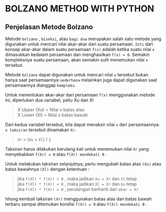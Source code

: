 # BOLZANO METHOD WITH PYTHON

## Penjelasan Metode Bolzano

Metode `bolzano` , `biseksi`, atau `bagi dua` merupakan salah satu metode yang digunakan untuk mencari nilai akar-akar dari suatu persamaan. `Inti` dari konsep akar-akar dalam suatu persamaan `f(x)` adalah ketika suatu nilai `x` dimasukkan kedalam persamaan dan menghasilkan `f(x) = 0`. Semakin kompleksnya suatu persamaan, akan semakin sulit menemukan nilai `x` tersebut.

Metode `bolzano` dapat digunakan untuk mencari nilai `x` tersebut bukan hanya saat persamaannya `sederhana` melainkan juga dapat digunakan saat persamaannya dianggap `kompleks`.

Untuk menentukan akar-akar dari persamaan `f(x)` menggunakan metode ini, diperlukan dua variabel, yaitu Xu dan Xl

> X Upper (Xu)  = Nilai x batas atas\
X Lower (Xl)    = Nilai x batas bawah

Dari kedua variabel tersebut, kita dapat menaksir nilai `x` dari persamaannya. `x taksiran` tersebut dinamakan `Xr`.

>`Xr` = (`Xu` + `Xl`) / `2`

Taksiran harus dilakukan berulang kali untuk menemukan nilai `Xr` yang menyebabkan `f(Xr) = 0` atau `f(Xr) mendekati 0` . 

Untuk melakukan taksiran selanjutnya, perlu mengubah batas atas `(Xu)` atau batas bawahnya `(Xl)` dengan ketentuan :

>jika `f(Xl) * f(Xr) > 0` , maka jadikan `Xu = Xr` dan `Xl` tetap\
>jika `f(Xl) * f(Xr) < 0` , maka jadikan `Xl = Xr` dan `Xu` tetap\
>jika `f(Xl) * f(Xr) = 0` , perulangan berhenti dan `akar = Xr`.

hitung kembali taksiran `(Xr)` menggunakan batas atas dan batas bawah terbaru sampai ditemukan kondisi `f(Xr) = 0` atau `f(Xr) mendekati 0` . 


